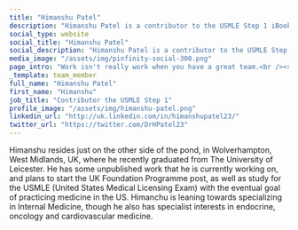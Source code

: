 ```yaml
---
title: "Himanshu Patel"
description: "Himanshu Patel is a contributor to the USMLE Step 1 iBook Series at Pinfinity Books."
social_type: website
social_title: "Himanshu Patel"
social_description: "Himanshu Patel is a contributor to the USMLE Step 1 iBook Series at Pinfinity Books. Producing quality multi-touch interactive textbooks takes a lot of work. But work isn't really work when you have a great team, and that's how we roll."
media_image: "/assets/img/pinfinity-social-300.png" 
page_intro: "Work isn't really work when you have a great team.<br /><span class='sub'>And that's how we roll.</span>"
_template: team_member
full_name: "Himanshu Patel"
first_name: "Himanshu"
job_title: "Contributor the USMLE Step 1"
profile_image: "/assets/img/himanshu-patel.png"
linkedin_url: "http://uk.linkedin.com/in/himanshupatel23/"
twitter_url: "https://twitter.com/DrHPatel23"
---
```


Himanshu resides just on the other side of the pond, in Wolverhampton, West Midlands, UK, where he recently graduated from The University of Leicester.
He has some unpublished work that he is currently working on, and plans to start the UK Foundation Programme post, as well as study for the USMLE (United States Medical Licensing Exam) with the eventual goal of practicing medicine in the US. Himanchu is leaning towards specializing in Internal Medicine, though he also has specialist interests in endocrine, oncology and cardiovascular medicine.